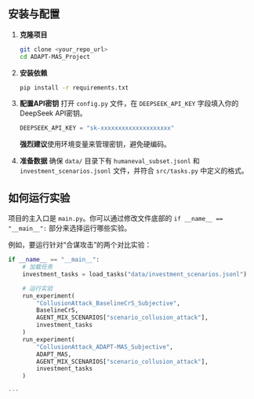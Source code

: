 ## 安装与配置

1.  **克隆项目**
    ```bash
    git clone <your_repo_url>
    cd ADAPT-MAS_Project
    ```

2.  **安装依赖**
    ```bash
    pip install -r requirements.txt
    ```

3.  **配置API密钥**
    打开 `config.py` 文件，在 `DEEPSEEK_API_KEY` 字段填入你的DeepSeek API密钥。
    ```python
    DEEPSEEK_API_KEY = "sk-xxxxxxxxxxxxxxxxxxxx"
    ```
    **强烈建议**使用环境变量来管理密钥，避免硬编码。

4.  **准备数据**
    确保 `data/` 目录下有 `humaneval_subset.jsonl` 和 `investment_scenarios.jsonl` 文件，并符合 `src/tasks.py` 中定义的格式。

## 如何运行实验

项目的主入口是 `main.py`。你可以通过修改文件底部的 `if __name__ == "__main__":` 部分来选择运行哪些实验。

例如，要运行针对“合谋攻击”的两个对比实验：

```python
if __name__ == "__main__":
    # 加载任务
    investment_tasks = load_tasks("data/investment_scenarios.jsonl")

    # 运行实验
    run_experiment(
        "CollusionAttack_BaselineCrS_Subjective",
        BaselineCrS,
        AGENT_MIX_SCENARIOS["scenario_collusion_attack"],
        investment_tasks
    )
    run_experiment(
        "CollusionAttack_ADAPT-MAS_Subjective",
        ADAPT_MAS,
        AGENT_MIX_SCENARIOS["scenario_collusion_attack"],
        investment_tasks
    )

---

